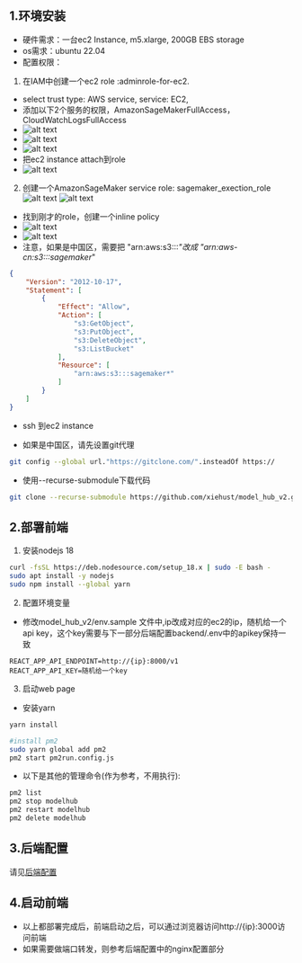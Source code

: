 ## 1.环境安装
- 硬件需求：一台ec2 Instance, m5.xlarge, 200GB EBS storage
- os需求：ubuntu 22.04
- 配置权限：
1. 在IAM中创建一个ec2 role :adminrole-for-ec2.
- select trust type: AWS service, service: EC2, 
- 添加以下2个服务的权限，AmazonSageMakerFullAccess， CloudWatchLogsFullAccess
- ![alt text](./assets/image_iamrole.png)
- ![alt text](./assets/image_iamrole2.png)
- ![alt text](./assets/image_iamrole3.png)
- 把ec2 instance attach到role
- ![alt text](./assets/bindrole.png)  


2. 创建一个AmazonSageMaker service role: sagemaker_exection_role
![alt text](./assets/image-1.png)
![alt text](./assets/image-2.png)

- 找到刚才的role，创建一个inline policy
- ![alt text](./assets/image-3.png)
- ![alt text](./assets/image-4.png)
- 注意，如果是中国区，需要把 "arn:aws:s3:::*"改成 "arn:aws-cn:s3:::sagemaker*"
```json
{
    "Version": "2012-10-17",
    "Statement": [
        {
            "Effect": "Allow",
            "Action": [
                "s3:GetObject",
                "s3:PutObject",
                "s3:DeleteObject",
                "s3:ListBucket"
            ],
            "Resource": [
                "arn:aws:s3:::sagemaker*"
            ]
        }
    ]
}
```
- ssh 到ec2 instance

- 如果是中国区，请先设置git代理
```bash
git config --global url."https://gitclone.com/".insteadOf https://
```
- 使用--recurse-submodule下载代码  
```bash
git clone --recurse-submodule https://github.com/xiehust/model_hub_v2.git
```

## 2.部署前端
1. 安装nodejs 18
```bash
curl -fsSL https://deb.nodesource.com/setup_18.x | sudo -E bash -
sudo apt install -y nodejs
sudo npm install --global yarn
```
2. 配置环境变量
- 修改model_hub_v2/env.sample 文件中,ip改成对应的ec2的ip，随机给一个api key，这个key需要与下一部分后端配置backend/.env中的apikey保持一致
```
REACT_APP_API_ENDPOINT=http://{ip}:8000/v1
REACT_APP_API_KEY=随机给一个key
```



3. 启动web page
- 安装yarn
```bash
yarn install
```

```bash
#install pm2
sudo yarn global add pm2
pm2 start pm2run.config.js 
```
- 以下是其他的管理命令(作为参考，不用执行):
```bash
pm2 list
pm2 stop modelhub
pm2 restart modelhub
pm2 delete modelhub
```

## 3.后端配置
请见[后端配置](./backend/README.md)

## 4.启动前端
- 以上都部署完成后，前端启动之后，可以通过浏览器访问http://{ip}:3000访问前端
- 如果需要做端口转发，则参考后端配置中的nginx配置部分